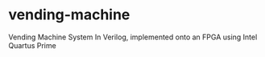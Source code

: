 # vending-machine
Vending Machine System In Verilog, implemented onto an FPGA using Intel Quartus Prime

